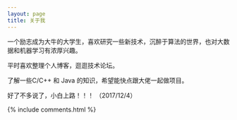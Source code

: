 ```yaml
---
layout: page
title: 关于我 
---
```


一个励志成为大牛的大学生，喜欢研究一些新技术，沉醉于算法的世界，也对大数据和机器学习有浓厚兴趣。
<p>
平时喜欢整理个人博客，逛逛技术论坛。
<p>
了解一些C/C++ 和 Java 的知识，希望能快点跟大佬一起做项目。


<p>
好了不多说了，小白上路！！！
				（2017/12/4）

<p> 

<p> 

<p> 


{% include comments.html %}

